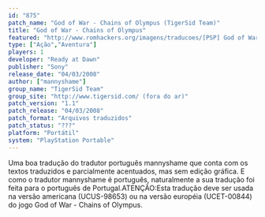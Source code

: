```yaml
---
id: "875"
patch_name: "God of War - Chains of Olympus (TigerSid Team)"
title: "God of War - Chains of Olympus"
featured: "http://www.romhackers.org/imagens/traducoes/[PSP] God of War - Chains of Olympus - mannyshame - 1.jpg"
type: ["Ação","Aventura"]
players: 1
developer: "Ready at Dawn"
publisher: "Sony"
release_date: "04/03/2008"
author: ["mannyshame"]
group_name: "TigerSid Team"
group_site: "http://www.tigersid.com/ (fora do ar)"
patch_version: "1.1"
patch_release: "04/03/2008"
patch_format: "Arquivos traduzidos"
patch_status: "???"
platform: "Portátil"
system: "PlayStation Portable"
---
```


Uma boa tradução do tradutor português mannyshame que conta com os textos traduzidos e parcialmente acentuados, mas sem edição gráfica. E como o tradutor mannyshame é português, naturalmente a sua tradução foi feita para o português de Portugal.ATENÇÃO:Esta tradução deve ser usada na versão americana (UCUS-98653) ou na versão européia (UCET-00844) do jogo God of War - Chains of Olympus.